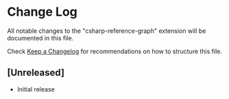 # Change Log

All notable changes to the "csharp-reference-graph" extension will be documented in this file.

Check [Keep a Changelog](http://keepachangelog.com/) for recommendations on how to structure this file.

## [Unreleased]

- Initial release